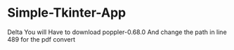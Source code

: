 # Simple-Tkinter-App
Delta
You will Have to download poppler-0.68.0 And change the path in line 489 for the pdf convert

